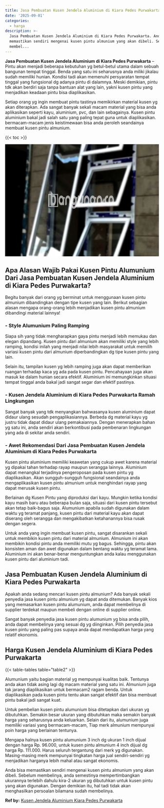 ```yaml
---
title: Jasa Pembuatan Kusen Jendela Aluminium di Kiara Pedes Purwakarta
date: '2025-09-01'
categories:
  - harga
description: >-
  Jasa Pembuatan Kusen Jendela Aluminium di Kiara Pedes Purwakarta. Anda bisa
  memastikan sendiri mengenai kusen pintu almunium yang akan dibeli. Sebelum
  membel...
---
```


**Jasa Pembuatan Kusen Jendela Aluminium di Kiara Pedes Purwakarta** – Pintu akan menjadi beberapa kebutuhan yg betul-betul utama dalam sebuah bangunan tempat tinggal. Benda yang satu ini seharusnya anda miliki jikalau sudah memiliki hunian. Kondisi tadi akan memenuhi persyaratan tempat tinggal yang fungsional dg adanya pintu di dalamnya. Meski demikian, pintu tdk akan berdiri saja tanpa bantuan alat yang lain, yakni kusen pintu yang menjadikan keadaan pintu bisa diaplikasikan.

Setiap orang yg ingin membuat pintu tastinya memikirkan material kusen yg akan diterapkan. Ada sangat banyak sekali macam material yang bisa anda aplikasikan seperti kayu, aluminium, pvc, dan lain sebagainya. Kusen pintu aluminium bakal jadi salah satu yang paling tepat guna untuk diaplikasikan. bermacam-macam jenis keistimewaan bisa anda peroleh seandainya membuat kusen pintu almunium.

{{< toc >}}

![Jasa Pembuatan Kusen Jendela Aluminium di Kiara Pedes Purwakarta](/images/harga-kusen-jendela-alumunium-28.png)

## Apa Alasan Wajib Pakai Kusen Pintu Alumunium Dari Jasa Pembuatan Kusen Jendela Aluminium di Kiara Pedes Purwakarta?

Begitu banyak dari orang yg berminat untuk menggunaan kusen pintu almunium dibandingkan dengan tipe kusen yang lain. Berikut sebagian alasan mengapa orang-orang lebih menjadikan kusen pintu almunium dibandingi material lainnya!

### \- Style Alumunium Paling Ramping

Siapa sih yang tidak mengharapkan gaya pintu menjadi lebih memukau dan elegan dipandang. Kusen pintu dari almunium akan memiliki style yang lebih ramping, kondisi inilah yang menjadi nilai lebih masyarakat untuk memilih variasi kusen pintu dari almunium diperbandingkan dg tipe kusen pintu yang lain.

Selain itu, tampilan kusen yg lebih ramping juga akan dapat memberikan ruangan terhadap kaca yg ada pada kusen pintu. Pencahayaan juga akan masuk ke dalam hunian secara efektif. Aluminium ini memungkinkan situasi tempat tinggal anda bakal jadi sangat segar dan efektif pastinya.

### \- Kusen Jendela Aluminium di Kiara Pedes Purwakarta Ramah Lingkungan

Sangat banyak yang tdk menyangkan bahwasanya kusen aluminium dapat didaur ulang sesudah pengaplikasiannya. Berbeda dg material kayu yg justru tidak dapat didaur ulang pemakaiannya. Dengan menerapkan bahan yg satu ini, anda sendiri akan berkontibusi pada pembenaran lingkungan yang ada di sekitar anda sendiri.

### \- Awet Rekomendasi Dari Jasa Pembuatan Kusen Jendela Aluminium di Kiara Pedes Purwakarta

Kusen pintu aluminium memiliki keawetan yang cukup awet karena material yg dipakai tahan terhadap rayap maupun serangga lainnya. Aluminium dapat menangkal terjadinya pengeroposan pada kusen pintu yg diaplikasikan. Akan sungguh-sungguh fungsional seandainya anda mengaplikasikan kusen pintu almunium untuk menghindari rayap yang dapat merusak kusen pintu.

Berlainan dg Kusen Pintu yang diproduksi dari kayu. Mungkin ketika kondisi kayu masih baru atau beberapa bulan saja, situasi dari kusen pintu tersebut akan tetap baik-bagus saja. Alumunium apabila sudah digunakan dalam waktu yg teramat panjang, kusen pintu dari material kayu akan dapat diserang oleh serangga dan mengakibatkan ketahanannya bisa rusak dengan segera.

Untuk anda yang ingin membuat kusen pintu, sangat disarankan sekali untuk membikin kusen pintu dari material almunium. Almunium ini akan membikin kondisi pintu anda memiliki mutu yg bagus. Sehingga, pintu akan konsisten aman dan awet digunakan dalam bentang waktu yg teramat lama. Aluminium ini akan benar-benar menguntungkan anda kalau menggunakan kusen pintu dari aluminium tadi.

## Jasa Pembuatan Kusen Jendela Aluminium di Kiara Pedes Purwakarta

Apakah anda sedang mencari kusen pintu almunium? Ada banyak sekali penyedia jasa kusen pintu almunium yg dapat anda ditemukan. Banyak kios yang memasarkan kusen pintu alumunium, anda dapat membelinya di supplier terdekat maupun membeli dengan online di supplier online.

Sangat banyak penyedia jasa kusen pintu alumunium yg bisa anda pilih, anda dapat membelinya yang sesuai dg yg diinginkan. Pilih penyedia jasa kusen pintu yang paling pas supaya anda dapat mendapatkan harga yang relatif ekonomis.

## Harga Kusen Jendela Aluminium di Kiara Pedes Purwakarta

{{< table-tables table="table2" >}}

Alumunium yaitu bagian material yg mempunyai kualitas baik. Tentunya anda akan tidak asing lagi dg macam material yang satu ini. Almunium juga tak jarang diaplikasikan untuk bermacam2 ragam benda. Untuk diaplikasikan pada kusen pintu tentu akan sangat efektif dan bisa membuat pintu bakal jadi sangat kuat.

Untuk pembelian kusen pintu alumunium bisa ditetapkan dari ukuran yg dibutuhkan. Semakin besar ukuran yang dibutuhkan maka semakin banyak harga yang seharusnya anda keluarkan. Selain dari itu, alumunium juga memiliki variasi yang bermacam-macam, Tiap merk almunium mempunyai poin harga yang berlainan tentunya.

Mengapa halnya kusen pintu alumunium 3 inch dg ukuran 1 inch dijual dengan harga Rp. 96.000, untuk kusen pintu almunium 4 inch dijual dg harga Rp. 111.000. Harus seluruh tergantung dari merk yg digunakan. Masing-masing merk mempunyai tingkatan harga jual sendiri-sendiri yg menjadikan harganya lebih mahal atau sangat ekonomis.

Anda bisa memastikan sendiri mengenai kusen pintu almunium yang akan dibeli. Sebelum membelinya, anda semestinya mempertimbangkan ukurannya terlebih dahulu kira-2 ukuran yg dibutuhkan untuk kusen pintu yang akan digunakan. Dengan demikian itu, hal tadi tidak akan menghasilkan persoalan bilamana sudah membelinya.

**Ref by:** [Kusen Jendela Aluminium Kiara Pedes Purwakarta](https://id.wikipedia.org/wiki/Kusen)
